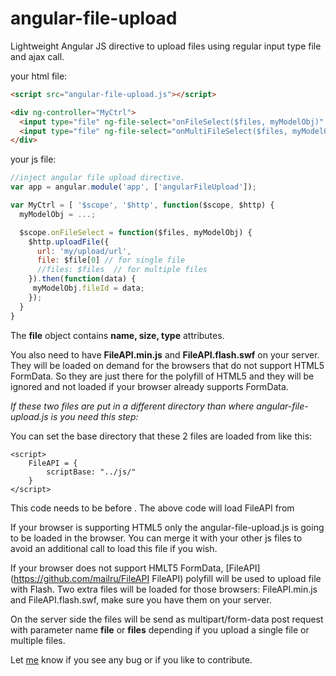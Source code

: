 angular-file-upload
===================

Lightweight Angular JS directive to upload files using regular input type file and ajax call.

your html file:
```html
<script src="angular-file-upload.js"></script>

<div ng-controller="MyCtrl">
  <input type="file" ng-file-select="onFileSelect($files, myModelObj)" >
  <input type="file" ng-file-select="onMultiFileSelect($files, myModelObj)" multiple>
</div>
```

your js file:
```js
//inject angular file upload directive.
var app = angular.module('app', ['angularFileUpload']);

var MyCtrl = [ '$scope', '$http', function($scope, $http) {
  myModelObj = ...;

  $scope.onFileSelect = function($files, myModelObj) {
    $http.uploadFile({
      url: 'my/upload/url',
      file: $file[0] // for single file
      //files: $files  // for multiple files
    }).then(function(data) {
     myModelObj.fileId = data;
    }); 
  }
}
```

The **file** object contains **name, size, type** attributes.

You also need to have **FileAPI.min.js** and **FileAPI.flash.swf** on your server. They will be loaded on demand for the browsers that do not support HTML5 FormData. 
So they are just there for the polyfill of HTML5 and they will be ignored and not loaded if your browser already supports FormData.

*If these two files are put in a different directory than where  angular-file-upload.js is you need this step:*

You can set the base directory that these 2 files are loaded from like this:
```script
<script>
    FileAPI = {
        scriptBase: "../js/"
    }
</script>
```
This code needs to be before <script src="angular-file-upload.js"></script>.
The above code will load FileAPI from <script src="../js/FileAPI.min.js"></script>


If your browser is supporting HTML5 only the angular-file-upload.js is going to be loaded in the browser. You can merge it with your other js files to avoid an additional call to load this file if you wish.

If your browser does not support HMLT5 FormData, [FileAPI](https://github.com/mailru/FileAPI FileAPI) polyfill will be used to upload file with Flash. Two extra files will be loaded for those browsers: FileAPI.min.js and FileAPI.flash.swf, make sure you have them on your server.

On the server side the files will be send as multipart/form-data post request with parameter name **file** or **files** depending if you upload a single file or multiple files.


Let [me](mailto:danial.farid@gmail.com) know if you see any bug or if you like to contribute.
